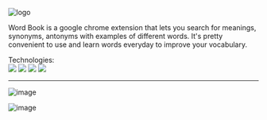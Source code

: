

![logo](https://user-images.githubusercontent.com/58108474/135974918-b9c14c81-5b99-479c-9a79-ce137fdb5226.png)

Word Book is a google chrome extension that lets you search for meanings, synonyms, antonyms with examples of different words. It's pretty convenient to use and learn words everyday to improve your vocabulary.

Technologies:
<br>
<img src="https://img.shields.io/badge/Platform-Extension-%23C2FFD9" />
<img src="https://img.shields.io/badge/Language%20-Javascript-%23FFE459" />
<img src="https://img.shields.io/badge/Editor-Vs%20code-%23867AE9" />
<img src="https://img.shields.io/badge/Version-0.1-%233DB2FF" />

___________________________________________________________________________________________________________________________________________________________________________________


![image](https://user-images.githubusercontent.com/58108474/135978844-2456b593-498d-4ba5-bd23-46714d5bece3.png)
<br>

![image](https://user-images.githubusercontent.com/58108474/135979158-edccdf8e-2340-4538-889e-8d6e36a8f0b4.png)

